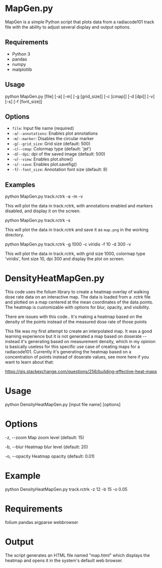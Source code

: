 # MapGen.py

MapGen is a simple Python script that plots data from a radiacode101 track file with the ability to adjust several display and output options.

## Requirements
* Python 3
* pandas
* numpy
* matplotlib

## Usage

python MapGen.py [file] [-a] [-m] [-g [grid_size]] [-c [cmap]] [-d [dpi]] [-v] [-s] [-f [font_size]]


## Options
* `file`: Input file name (required)
* `-a`/`--annotations`: Enables plot annotations
* `-m`/`--marker`: Disables the circular marker
* `-g`/`--grid_size`: Grid size (default: 500)
* `-c`/`--cmap`: Colormap type (default: 'jet')
* `-d`/`--dpi`: dpi of the saved image (default: 500)
* `-v`/`--view`: Enables plot.show()
* `-s`/`--save`: Enables plot.savefig()
* `-f`/`--font_size`: Annotation font size (default: 8)

## Examples

python MapGen.py track.rctrk -a -m -v

This will plot the data in track.rctrk, with annotations enabled and markers disabled, and display it on the screen.

python MapGen.py track.rctrk -s

This will plot the data in track.rctrk and save it as `map.png` in the working directory.

python MapGen.py track.rctrk -g 1000 -c viridis -f 10 -d 300 -v

This will plot the data in track.rctrk, with grid size 1000, colormap type 'viridis', font size 10, dpi 300 and display the plot on screen.



# DensityHeatMapGen.py 

This code uses the folium library to create a heatmap overlay of walking dose rate data on an interactive map. The data is loaded from a .rctrk file and plotted on a map centered at the mean coordinates of the data points. The heatmap is customizable with options for blur, opacity, and visibility.

There are issues with this code.. It's making a heatmap based on the density of the points instead of the measured dose rate of those points 

This file was my first attempt to create an interpolated map. It was a good learning experience but it is not generated a map based on doserate -- instead it's generating  based on measurement density, which in my opinion is basically useless for this specific use case of creating maps for a radiacode101.
Currently it's generating the heatmap based on a concentration of points instead of doserate values, see more here if you want to learn about that:

https://gis.stackexchange.com/questions/256/building-effective-heat-maps
# Usage

python DensityHeatMapGen.py [input file name] [options]
# Options

-z, --zoom       Map zoom level (default: 15)

-b, --blur       Heatmap blur level (default: 20)

-o, --opacity    Heatmap opacity (default: 0.01)

# Example

python DensityHeatMapGen.py track.rctrk -z 12 -b 15 -o 0.05

# Requirements
folium
pandas
argparse
webbrowser

# Output
The script generates an HTML file named "map.html" which displays the heatmap and opens it in the system's default web browser.
